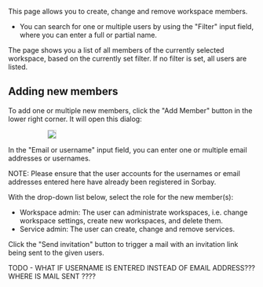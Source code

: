 This page allows you to create, change and remove workspace members.

* You can search for one or multiple users by using the "Filter" input field, where
  you can enter a full or partial name.

The page shows you a list of all members of the currently selected workspace,
based on the currently set filter. If no filter is set, all users are listed.

## Adding new members

To add one or multiple new members, click the "Add Member" button in the
lower right corner. It will open this dialog:

<img style="margin-left: 80px; border: 1px; border-style: solid; border-color: lightgray" src="../img/add_member.png">

In the "Email or username" input field, you can enter one or multiple
email addresses or usernames.

NOTE: Please ensure that the user accounts for the usernames or email
addresses entered here have already been registered in Sorbay.

With the drop-down list below, select the role for the new member(s):

* Workspace admin: The user can administrate workspaces, i.e. change workspace
  settings, create new workspaces, and delete them.
* Service admin: The user can create, change and remove services.

Click the "Send invitation" button to trigger a mail with an invitation link being
sent to the given users.

TODO - WHAT IF USERNAME IS ENTERED INSTEAD OF EMAIL ADDRESS??? WHERE IS MAIL SENT ????
